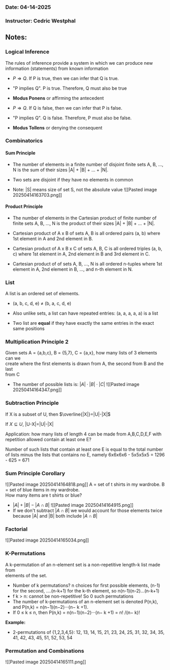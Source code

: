 ### Date: 04-14-2025
### Instructor: Cedric Westphal


## Notes:

### Logical Inference
The rules of inference provide a system in which we can produce new information
(statements) from known information

- $P\Rightarrow Q$. If P is true, then we can infer that Q is true.
- "P implies Q". P is true. Therefore, Q must also be true
- **Modus Ponens** or affirming the antecedent

- $P\Rightarrow Q$. If Q is false, then we can infer that P is false.
- "P implies Q". Q is false. Therefore, P must also be false.
- **Modus Tollens** or denying the consequent

### Combinatorics
#### Sum Principle
- The number of elements in a finite number of disjoint finite sets A, B, ..., N is the sum of their sizes |A| + |B| + ... + |N|.

- Two sets are disjoint if they have no elements in common
- Note: |S| means size of set S, not the absolute value
![[Pasted image 20250414163703.png]]

#### Product Principle
- The number of elements in the Cartesian product of finite number of finite sets A, B, ..., N is the product of their sizes |A| + |B| + ... + |N|.

- Cartesian product of A x B of sets A, B is all ordered pairs (a, b) where 1st element in A and 2nd element in B.
- Cartesian product of A x B x C of sets A, B, C is all ordered triples (a, b, c) where 1st element in A, 2nd element in B and 3rd element in C.
- Cartesian product of of sets A, B, ..., N is all ordered n-tuples where 1st element in A, 2nd element in B, ..., and n-th element in N.

### List
A list is an ordered set of elements.
- (a, b, c, d, e) $\not=$ (b, a, c, d, e)

- Also unlike sets, a list can have repeated entries: (a, a, a, a, a) is a list
- Two list are **equal** if they have exactly the same entries in the exact same positions

### Multiplication Principle 2
Given sets A = {a,b,c}, B = {5,7}, C = {a,x}, how many lists of 3 elements can we  
create where the first elements is drawn from A, the second from B and the last  
from C
- The number of possible lists is: $|A|\cdot|B|\cdot|C|$
![[Pasted image 20250414164347.png]]

### Subtraction Principle
If X is a subset of U, then $\overline{|X|}=|U|-|X|$

If $X\subseteq U$, |U-X|=|U|-|X|

Application: how many lists of length 4 can be made from A,B,C,D,E,F with
repetition allowed contain at least one E?

Number of such lists that contain at least one E is equal to the total number of lists
minus the lists that contains no E, namely 6x6x6x6 - 5x5x5x5 = 1296 - 625 = 671

### Sum Principle Corollary
![[Pasted image 20250414164818.png]]
A = set of t shirts in my wardrobe. B = set of blue items in my wardrobe.  
How many items are t shirts or blue?
- $|A|+|B|-|A\cap B|$
![[Pasted image 20250414164915.png]]
- If we don't subtract $|A\cap B|$ we would account for those elements twice because |A| and |B| both include $|A\cap B|$

### Factorial
![[Pasted image 20250414165034.png]]

### K-Permutations
A k-permutation of an n-element set is a non-repetitive length-k list made from  
elements of the set.

- Number of k permutations? n choices for first possible elements, (n-1) for the second, ....(n-k+1) for the k-th element, so n(n-1)(n-2)...(n-k+1)
- f k > n: cannot be non-repetitive! So 0 such permutations
- The number of k-permutations of an n-element set is denoted P(n,k), and P(n,k) = n(n−1)(n−2)···(n− k +1).
- If 0 ≤ k ≤ n, then P(n,k) = n(n−1)(n−2)···(n− k +1) = n! /(n− k)!

**Example:**
- 2-permutations of {1,2,3,4,5}: 12, 13, 14, 15, 21, 23, 24, 25, 31, 32, 34, 35, 41, 42, 43, 45, 51, 52, 53, 54

### Permutation and Combinations
![[Pasted image 20250414165111.png]]